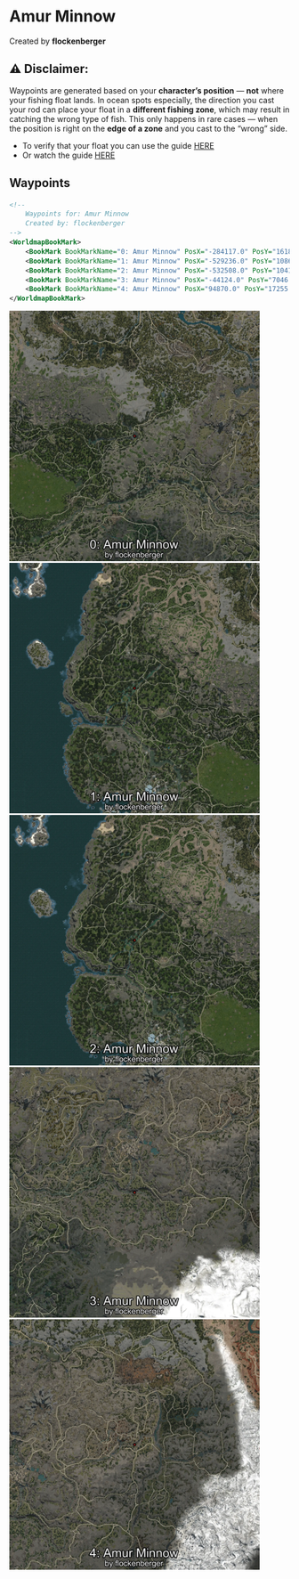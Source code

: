 # Amur Minnow
Created by **flockenberger**

## ⚠️ Disclaimer:
Waypoints are generated based on your __**character’s position**__ — __not__ where your fishing float lands.
In ocean spots especially, the direction you cast your rod can place your float in a **different fishing zone**, which may result in catching the wrong type of fish.
This only happens in rare cases — when the position is right on the **edge of a zone** and you cast to the “wrong” side.

- To verify that your float you can use the guide [HERE](https://flockenberger.github.io/bdo-fish-position/)
- Or watch the guide [HERE](https://youtu.be/t-VXcRoNojk)

## Waypoints
```xml
<!--
    Waypoints for: Amur Minnow
    Created by: flockenberger
-->
<WorldmapBookMark>
    <BookMark BookMarkName="0: Amur Minnow" PosX="-284117.0" PosY="16187.0" PosZ="-363870.0" />
    <BookMark BookMarkName="1: Amur Minnow" PosX="-529236.0" PosY="10860.0" PosZ="-320682.0" />
    <BookMark BookMarkName="2: Amur Minnow" PosX="-532508.0" PosY="10419.0" PosZ="-324510.0" />
    <BookMark BookMarkName="3: Amur Minnow" PosX="-44124.0" PosY="7046.0" PosZ="-462239.0" />
    <BookMark BookMarkName="4: Amur Minnow" PosX="94870.0" PosY="17255.0" PosZ="-370274.0" />
</WorldmapBookMark>
```

<img src="./Amur Minnow_0_Preview.webp" width="450"/> <img src="./Amur Minnow_1_Preview.webp" width="450"/> <img src="./Amur Minnow_2_Preview.webp" width="450"/> <img src="./Amur Minnow_3_Preview.webp" width="450"/> <img src="./Amur Minnow_4_Preview.webp" width="450"/> 